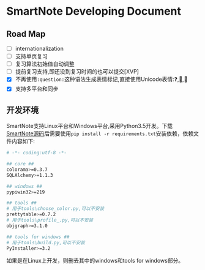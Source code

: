 
SmartNote Developing Document
====

## Road Map

- [ ] internationalization
- [ ] 支持单页复习
- [ ] 复习算法初始值自动调整
- [ ] 提前复习支持,即还没到复习时间的也可以提交[XVP]
- [x] 不再使用`:question:`这种语法生成表情标记,直接使用Unicode表情:❓,🔔,📕
- [x] 支持多平台和同步

## 开发环境

SmartNote支持Linux平台和Windows平台,采用Python3.5开发。下载[SmartNote源码](https://github.com/Jefffffrey/smart-note)后需要使用`pip install -r requirements.txt`安装依赖，依赖文件内容如下:

```sh
# -*- coding:utf-8 -*-

## core ##
colorama>=0.3.7
SQLAlchemy>=1.1.3

## windows ##
pypiwin32>=219

## tools ##
# 用于tools\choose_color.py,可以不安装
prettytable>=0.7.2
# 用于tools\profile_.py,可以不安装
objgraph>=3.1.0

## tools for windows ##
# 用于tools\build.py,可以不安装
PyInstaller>=3.2
```

如果是在Linux上开发，则删去其中的windows和tools for windows部分。